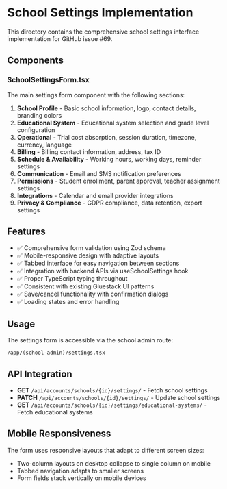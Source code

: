 # School Settings Implementation

This directory contains the comprehensive school settings interface implementation for GitHub issue #69.

## Components

### SchoolSettingsForm.tsx
The main settings form component with the following sections:

1. **School Profile** - Basic school information, logo, contact details, branding colors
2. **Educational System** - Educational system selection and grade level configuration  
3. **Operational** - Trial cost absorption, session duration, timezone, currency, language
4. **Billing** - Billing contact information, address, tax ID
5. **Schedule & Availability** - Working hours, working days, reminder settings
6. **Communication** - Email and SMS notification preferences
7. **Permissions** - Student enrollment, parent approval, teacher assignment settings
8. **Integrations** - Calendar and email provider integrations
9. **Privacy & Compliance** - GDPR compliance, data retention, export settings

## Features

- ✅ Comprehensive form validation using Zod schema
- ✅ Mobile-responsive design with adaptive layouts
- ✅ Tabbed interface for easy navigation between sections
- ✅ Integration with backend APIs via useSchoolSettings hook
- ✅ Proper TypeScript typing throughout
- ✅ Consistent with existing Gluestack UI patterns
- ✅ Save/cancel functionality with confirmation dialogs
- ✅ Loading states and error handling

## Usage

The settings form is accessible via the school admin route:
```
/app/(school-admin)/settings.tsx
```

## API Integration

- **GET** `/api/accounts/schools/{id}/settings/` - Fetch school settings
- **PATCH** `/api/accounts/schools/{id}/settings/` - Update school settings
- **GET** `/api/accounts/schools/{id}/settings/educational-systems/` - Fetch educational systems

## Mobile Responsiveness

The form uses responsive layouts that adapt to different screen sizes:
- Two-column layouts on desktop collapse to single column on mobile
- Tabbed navigation adapts to smaller screens
- Form fields stack vertically on mobile devices